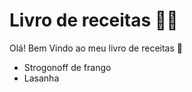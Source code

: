 # Livro de receitas :man_cook:

Olá! Bem Vindo ao meu livro de receitas :wave:

- Strogonoff de frango
- Lasanha
